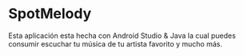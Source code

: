 # SpotMelody
Esta aplicación esta hecha con Android Studio &amp; Java la cual puedes consumir escuchar tu música de tu artista favorito y mucho más.

